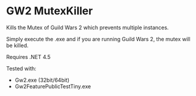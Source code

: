 # GW2 MutexKiller
Kills the Mutex of Guild Wars 2 which prevents multiple instances.

Simply execute the .exe and if you are running Guild Wars 2, the mutex will be killed.

Requires .NET 4.5

Tested with:
* Gw2.exe (32bit/64bit)
* Gw2FeaturePublicTestTiny.exe
